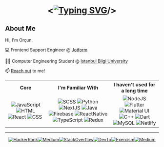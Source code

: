 # <div align="center"><<a href="https://git.io/typing-svg"><img src="https://readme-typing-svg.demolab.com?font=Menlo&size=32&weight=800&repeat=true&duration=1000&pause=2000&color=EED339&background=24272D00&center=true&vCenter=true&width=110&height=25&lines=Hello" alt="Typing SVG" /></a>/></div>

## About Me
Hi, I'm Orçun.

:computer: Frontend Support Engineer @ [Jotform](https://www.jotform.com/)

:man_student: Computer Engineering Student @ [Istanbul Bilgi University](https://www.bilgi.edu.tr/en/)

:mailbox: [Reach out](mailto:dev.orcunselbasan@gmail.com?subject=[GitHub%20Redirect]%20) to me!


<div>
        <table border="0">
        <tr>
          <th>Core</th>
          <th>I'm Familiar With</th>
          <th>I haven't used for a long time</th>
        </tr>
        <!-- 1ST ROW -->
        <tr>
          <td align="center">
            <img
              src="https://img.shields.io/badge/JavaScript-323330?style=for-the-badge&logo=javascript&logoColor=F7DF1E"
              alt="JavaScript"
            />
            <img
              src="https://img.shields.io/badge/HTML5-E34F26?style=for-the-badge&logo=html5&logoColor=white"
              alt="HTML"
            />
            <img
              src="https://img.shields.io/badge/React-20232A?style=for-the-badge&logo=react&logoColor=61DAFB"
              alt="React"
            />
            <img
              src="https://img.shields.io/badge/CSS3-1572B6?style=for-the-badge&logo=css3&logoColor=white"
              alt="CSS"
            />
            <img
              src="https://img.shields.io/badge/Bootstrap-563D7C?style=for-the-badge&logo=bootstrap&logoColor=white"
              alt=""
            />
          </td>
          <td align="center">
            <img
              src="https://img.shields.io/badge/SCSS-C1709A.svg?style=for-the-badge&logo=java&logoColor=white"
              alt="SCSS"
            />
            <img
              src="https://img.shields.io/badge/Python-FFD43B?style=for-the-badge&logo=python&logoColor=blue"
              alt="Python"
            />
            <img
              src="https://img.shields.io/badge/next.js-000000?style=for-the-badge&logo=nextdotjs&logoColor=white"
              alt="NextJS"
            />
            <img
              src="https://img.shields.io/badge/java-%23ED8B00.svg?style=for-the-badge&logo=java&logoColor=white"
              alt="Java"
            />
            <img
              src="https://img.shields.io/badge/firebase-ffca28?style=for-the-badge&logo=firebase&logoColor=black"
              alt="Firebase"
            />
            <img
              src="https://img.shields.io/badge/React_Native-20232A?style=for-the-badge&logo=react&logoColor=61DAF"
              alt="ReactNative"
            />
            <img
              src="https://img.shields.io/badge/TypeScript-007ACC?style=for-the-badge&logo=typescript&logoColor=white"
              alt="TypeScript"
            />
            <img
              src="https://img.shields.io/badge/Redux-593D88?style=for-the-badge&logo=redux&logoColor=white"
              alt="Redux"
            />
          </td>
          <td align="center">
            <img
              src="https://img.shields.io/badge/Node.js-339933?style=for-the-badge&logo=nodedotjs&logoColor=white"
              alt="NodeJS"
            />
            <img
              src="https://img.shields.io/badge/Flutter-02569B?style=for-the-badge&logo=flutter&logoColor=white"
              alt="Flutter"
            />
            <img
              src="https://img.shields.io/badge/Material%20UI-007FFF?style=for-the-badge&logo=mui&logoColor=white"
              alt="Material UI"
            />
            <img
              src="https://img.shields.io/badge/C%2B%2B-00599C?style=for-the-badge&logo=c%2B%2B&logoColor=white"
              alt="C++"
            />
            <img
              src="https://img.shields.io/badge/Dart-0175C2?style=for-the-badge&logo=dart&logoColor=white"
              alt="Dart"
            />
            <img
              src="https://img.shields.io/badge/MySQL-00000F?style=for-the-badge&logo=mysql&logoColor=white"
              alt="MySQL"
            />
            <img
              src="https://img.shields.io/badge/Netlify-00C7B7?style=for-the-badge&logo=netlify&logoColor=white"
              alt="Netlify"
            />
            <img
              src="https://img.shields.io/badge/Express.js-000000?style=for-the-badge&logo=express&logoColor=white"
              alt
            />
          </td>
        </tr>
      </table>
</div>    

--------------------------------------

<p align="center"><a href="https://www.hackerrank.com/orcunselbasan"><img src="https://img.shields.io/badge/-Hackerrank-2EC866?style=for-the-badge&logo=HackerRank&logoColor=white" alt="HackerRank"></a><a href="https://medium.com/@lutfuorcunselbasan"><img src="https://img.shields.io/badge/Medium-12100E?style=for-the-badge&logo=medium&logoColor=white" alt="Medium"></a><a href="https://stackoverflow.com/users/15359606/orcunselbasan"><img src="https://img.shields.io/badge/Stack_Overflow-FE7A16?style=for-the-badge&logo=stack-overflow&logoColor=white" alt="StackOverflow"></a><a href="https://dev.to/orcunselbasan"><img src="https://img.shields.io/badge/dev.to-0A0A0A?style=for-the-badge&logo=devdotto&logoColor=white" alt="DevTo"></a><a href="https://exercism.org/profiles/OrcunSelbasan"><img src="https://img.shields.io/badge/Exercism-009CAB?style=for-the-badge&logo=exercism&logoColor=white" alt="Exercism"></a><a href="https://leetcode.com/OrcunSelbasan/"><img src="https://img.shields.io/badge/-LeetCode-FFA116?style=for-the-badge&logo=LeetCode&logoColor=black" alt="Medium"></a></p>
<!--
Here are some ideas to get you started:

- 🔭 I’m currently working on ...
- 🌱 I’m currently learning ...
- 👯 I’m looking to collaborate on ...
- 🤔 I’m looking for help with ...
- 💬 Ask me about ...
- 📫 How to reach me: ...
- 😄 Pronouns: ...
- ⚡ Fun fact: ...
-->
